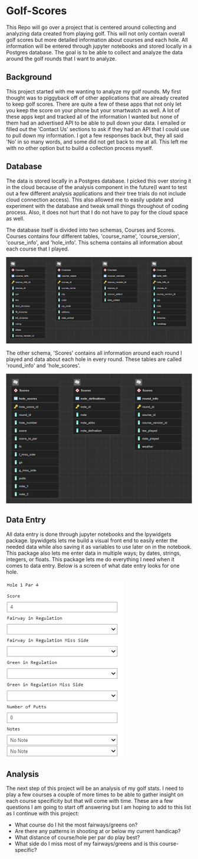 # Golf-Scores

This Repo will go over a project that is centered around collecting and analyzing data created from playing golf. This will not only contain overall golf scores but more detailed information about courses and each hole. All information will be entered through jupyter notebooks and stored locally in a Postgres database. The goal is to be able to collect and analyze the data around the golf rounds that I want to analyze. 

## Background

This project started with me wanting to analyze my golf rounds. My first thought was to piggyback off of other applications that are already created to keep golf scores. There are quite a few of these apps that not only let you keep the score on your phone but your smartwatch as well. A lot of these apps kept and tracked all of the information I wanted but none of them had an advertised API to be able to pull down your data. I emailed or filled out the 'Contact Us' sections to ask if they had an API that I could use to pull down my information. I got a few responses back but, they all said 'No' in so many words, and some did not get back to me at all. This left me with no other option but to build a collection process myself. 

## Database

The data is stored locally in a Postgres database. I picked this over storing it in the cloud because of the analysis component in the future(I want to test out a few different analysis applications and their tree trials do not include cloud connection access). This also allowed me to easily update and experiment with the database and tweak small things throughout of coding process. Also, it does not hurt that I do not have to pay for the cloud space as well. 

The database itself is divided into two schemas, Courses and Scores. Courses contains four different tables, 'course_name', 'course_version', 'course_info', and 'hole_info'. This schema contains all information about each course that I played. 

![courses_schema](https://github.com/CBJohnson30/Golf-Scores/blob/main/Images/courses_schema.png)

The other schema, 'Scores' contains all information around each round I played and data about each hole in every round. These tables are called 'round_info' and 'hole_scores'.
 
![scores_schema](https://github.com/CBJohnson30/Golf-Scores/blob/main/Images/scores_schema.png)

## Data Entry

All data entry is done through jupyter notebooks and the Ipywidgets package. Ipywidgets lets me build a visual front end to easily enter the needed data while also saving it as variables to use later on in the notebook. This package also lets me enter data in multiple ways; by dates, strings, integers, or floats. This package lets me do everything I need when it comes to data entry. Below is a screen of what date entry looks for one hole.

![hole_score](https://github.com/CBJohnson30/Golf-Scores/blob/main/Images/hole_score.png)

## Analysis

The next step of this project will be an analysis of my golf stats. I need to play a few courses a couple of more times to be able to gather insight on each course specificity but that will come with time. These are a few questions I am going to start off answering but I am hoping to add to this list as I continue with this project:
- What course do I hit the most fairways/greens on?
- Are there any patterns in shooting at or below my current handicap? 
- What distance of course/hole per par do play best?
- What side do I miss most of my fairways/greens and is this course-specific? 
